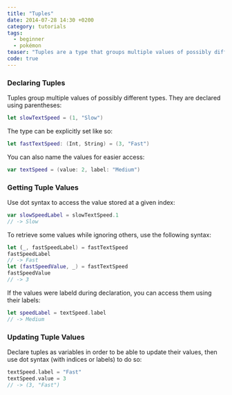 ```yaml
---
title: "Tuples"
date: 2014-07-28 14:30 +0200
category: tutorials
tags:
  - beginner
  - pokémon
teaser: "Tuples are a type that groups multiple values of possibly different types."
code: true
---
```


### Declaring Tuples

Tuples group multiple values of possibly different types. They are declared using parentheses:

~~~swift
let slowTextSpeed = (1, "Slow")
~~~

The type can be explicitly set like so:

~~~swift
let fastTextSpeed: (Int, String) = (3, "Fast")
~~~

You can also name the values for easier access:

~~~swift
var textSpeed = (value: 2, label: "Medium")
~~~

### Getting Tuple Values

Use dot syntax to access the value stored at a given index:

~~~swift
var slowSpeedLabel = slowTextSpeed.1
// -> Slow
~~~

To retrieve some values while ignoring others, use the following syntax:

~~~swift
let (_, fastSpeedLabel) = fastTextSpeed
fastSpeedLabel
// -> Fast
let (fastSpeedValue, _) = fastTextSpeed
fastSpeedValue
// -> 3
~~~

If the values were labeld during declaration, you can access them using their labels:

~~~swift
let speedLabel = textSpeed.label
// -> Medium
~~~

### Updating Tuple Values

Declare tuples as variables in order to be able to update their values, then use dot syntax (with indices or labels) to do so:

~~~swift
textSpeed.label = "Fast"
textSpeed.value = 3
// -> (3, "Fast")
~~~
